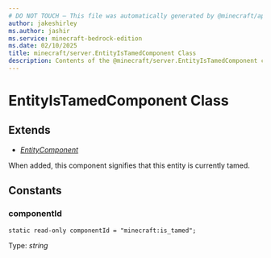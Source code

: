 ```yaml
---
# DO NOT TOUCH — This file was automatically generated by @minecraft/api-docs-generator, to report problems file an issue at https://github.com/Mojang/minecraft-scripting-libraries
author: jakeshirley
ms.author: jashir
ms.service: minecraft-bedrock-edition
ms.date: 02/10/2025
title: minecraft/server.EntityIsTamedComponent Class
description: Contents of the @minecraft/server.EntityIsTamedComponent class.
---
```

# EntityIsTamedComponent Class

## Extends
- [*EntityComponent*](EntityComponent.md)

When added, this component signifies that this entity is currently tamed.

## Constants

### **componentId**
`static read-only componentId = "minecraft:is_tamed";`

Type: *string*
